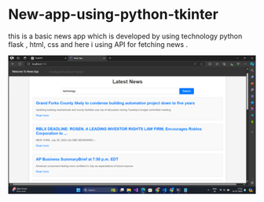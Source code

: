 # New-app-using-python-tkinter
this is a basic news app which is developed by using technology python flask , html, css and here i using API for fetching news .  


![Landing Page ](https://github.com/Anand-Prakash78/New-app-using-python-tkinter/blob/main/static/imgages/news.png)
